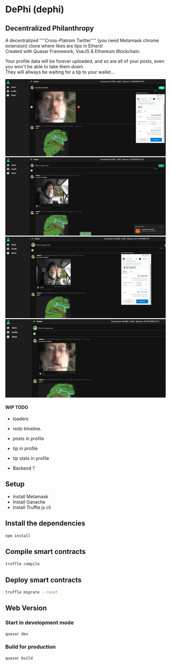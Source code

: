 # DePhi (dephi)
## Decentralized Philanthropy

A decentralized  ''''Cross-Platrom Twitter'''' (you need Metamask chrome extension) clone where likes are tips in Ethers!  
Created with Quasar Framework, VueJS & Ethereum Blockchain.

Your profile data will be forever uploaded, and so are all of your posts, even you won't be able to take them down.  
They will allways be waiting for a tip to your wallet...

![](./demo/flasking.PNG)
![](/demo/flasked.PNG)
![](/demo/tipping.PNG)
![](/demo/tipcollected.PNG)
#### WIP TODO
- loaders
- redo timeline.
- posts in profile
- tip in profile
- tip stats in profile

- Backend ?

## Setup
- Install Metamask
- Install Ganache
- Install Truffle js cli
## Install the dependencies
```bash
npm install
```
## Compile smart contracts
```bash
truffle compile
```

## Deploy smart contracts
```bash
truffle migrate --reset
```
## Web Version

### Start  in development mode
```bash
quasar dev
```

### Build for production
```bash
quasar build
```
